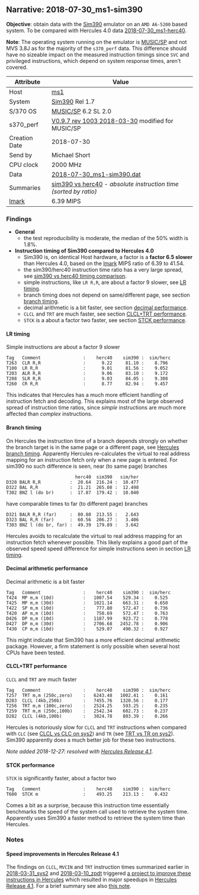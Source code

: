 ## Narrative: 2018-07-30_ms1-sim390

**Objective**: obtain data with the
[Sim390](http://www.canpub.com/teammpg/de/sim390/) emulator on an
`AMD A6-5200` based system. 
To be compared with Hercules 4.0 data [2018-07-30_ms1-herc40](2018-07-30_ms1-herc40.md).

**Note**: The operating system running on the emulator is
[MUSIC/SP](https://en.wikipedia.org/wiki/MUSIC/SP) and not MVS 3.8J as
for the majority of the `s370_perf` data. This difference should have no
sizeable impact on the measured instruction timings since `SVC` and
privileged instructions, which depend on system response times, aren't covered.

| Attribute | Value |
| --------- | ----- |
| Host   | [ms1](hostinfo_ms1.md) |
| System | [Sim390](http://www.canpub.com/teammpg/de/sim390/) Rel 1.7 |
| S/370 OS | [MUSIC/SP](https://en.wikipedia.org/wiki/MUSIC/SP) 6.2 SL 2.0 |
| s370_perf | [V0.9.7  rev  1003  2018-03-30](https://github.com/wfjm/s370-perf/blob/2685ff0/codes/s370_perf.asm) modified for MUSIC/SP |
| Creation Date | 2018-07-30 |
| Send by | Michael Short |
| CPU clock | 2000 MHz |
| Data | [2018-07-30_ms1-sim390.dat](../data/2018-07-30_ms1-sim390.dat) |
| Summaries | [sim390 vs herc40](sum_2018-07-30_ms1_herc40_and_sim390.dat) - _absolute instruction time (sorted by ratio)_ |
| [lmark](README_narr.md#user-content-lmark) | 6.39 MIPS |

### <a id="find">Findings</a>
- **General**
  - the test reproducibility is moderate, the median of the 50% width is 1.8%.
- **Instruction timing of Sim390 compared to Hercules 4.0**
  - Sim390 is, on identical Host hardware, a factor is a **factor 6.5 slower**
    than Hercules 4.0,
    based on the [lmark](README_narr.md#user-content-lmark) MIPS ratio of
    6.39 to 41.54.
  - the sim390/herc40 instruction time ratio has a very large spread, see
    [sim390 vs herc40 timing comparison](sum_2018-07-30_ms1_herc40_and_sim390.dat).
  - simple instructions, like `LR R,R`, are about a factor 9 slower,
    see [LR timing](#user-content-find-lr).
  - branch timing does not depend on same/different page, see section
    [branch timing](#user-content-find-btime).
  - decimal arithmetic is a bit faster,
    see section [decimal performance](#user-content-find-dec).
  - `CLCL` and `TRT` are much faster,
    see section [CLCL+TRT performance](#user-content-find-clcl-trt).
  - `STCK` is a about a factor two faster,
    see section [STCK performance](#user-content-find-stck).

#### <a id="find-lr">LR timing</a>
Simple instructions are about a factor 9 slower
```
Tag   Comment                :    herc40    sim390 :  sim/herc
T263  CLR R,R                :      9.22     81.10 :    8.796
T100  LR R,R                 :      9.01     81.56 :    9.052
T203  ALR R,R                :      9.06     83.10 :    9.172
T208  SLR R,R                :      9.03     84.05 :    9.308
T260  CR R,R                 :      8.77     82.94 :    9.457
```
This indicates that Hercules has a much more efficient handling of
instruction fetch and decoding. This explains most of the large observed
spread of instruction time ratios, since _simple_ instructions are
much more affected than _complex_ instructions.

#### <a id="find-btime">Branch timing</a>
On Hercules the instruction time of a branch depends strongly on whether
the branch target is in the same page or a different page, see
[Hercules branch timing](2018-03-31_sys2.md#user-content-find-bfar).
Apparently Hercules re-calculates the virtual to real address mapping for
an instruction fetch only when a new page is entered.
For sim390 no such difference is seen, near (to same page) branches
```
                          herc40  sim390   sim/her
D320 BALR R,R           :  20.64  216.24 :  10.477
D322 BAL R,R            :  21.21  265.08 :  12.498
T302 BNZ l (do br)      :  17.87  179.42 :  10.040
```
have comparable times to far (to different page) branches
```
D321 BALR R,R (far)     :  80.80  213.55 :   2.643
D323 BAL R,R (far)      :  60.56  206.27 :   3.406
T303 BNZ l (do br, far) :  49.39  179.89 :   3.642
```
Hercules avoids to recalculate the virtual to real address mapping for an
instruction fetch whenever possible. This likely explains a good part
of the observed speed speed difference for simple instructions
seen in section [LR timing](#user-content-find-lr).

#### <a id="find-dec">Decimal arithmetic performance</a>
Decimal arithmetic is a bit faster
```
Tag   Comment                :    herc40    sim390 :  sim/herc
T424  MP m,m (10d)           :   1007.54    529.34 :    0.525
T425  MP m,m (30d)           :   1021.14    663.31 :    0.650
T422  SP m,m (10d)           :    777.80    572.47 :    0.736
T420  AP m,m (10d)           :    750.69    572.47 :    0.763
D426  DP m,m (10d)           :   1187.99    923.72 :    0.778
D427  DP m,m (30d)           :   2706.68   2452.78 :    0.906
T430  CP m,m (10d)           :    529.07    490.32 :    0.927
```
This might indicate that Sim390 has a more efficient decimal arithmetic
package. However, a firm statement is only possible when several host CPUs have
been tested.

#### <a id="find-clcl-trt">CLCL+TRT performance</a>
`CLCL` and `TRT` are much faster
```
Tag   Comment                :    herc40    sim390 :  sim/herc
T257  TRT m,m (250c,zero)    :   6243.48   1002.41 :    0.161
D283  CLCL (4kb,250b)        :   7455.76   1320.56 :    0.177
T256  TRT m,m (100c,zero)    :   2524.25    593.25 :    0.235
T259  TRT m,m (250c,100b)    :   2542.34    602.73 :    0.237
D282  CLCL (4kb,100b)        :   3024.78    803.39 :    0.266
```
Hercules is notoriously slow for `CLCL` and `TRT` instructions when compared
with `CLC` (see [CLCL vs CLC on sys2](2018-03-31_sys2.md#user-content-find-clcl))
and `TR` (see [TRT vs TR on sys2](2018-03-31_sys2.md#user-content-find-trt)).
Sim390 apparently does a much better job for these two instructions.

_Note added 2018-12-27: resolved with
[Hercules Release 4.1](#user-content-note-herc41)_.

#### <a id="find-stck">STCK performance</a>
`STCK` is significantly faster, about a factor two
```
Tag   Comment                :    herc40    sim390 :  sim/herc
T600  STCK m                 :    493.25    213.13 :    0.432
```
Comes a bit as a surprise, because this instruction time essentially benchmarks
the speed of the system call used to retrieve the system time.
Apparently uses Sim390 a faster method to retrieve the system time than Hercules.

### <a id="notes">Notes</a>
#### <a id="note-herc41">Speed improvements in Hercules Release 4.1</a>
The findings on `CLCL`, `MVCIN` and `TRT` instruction times summarized
earlier in [2018-03-31_sys2](2018-03-31_sys2.md) and
[2018-03-10_zpdt](2018-03-10_zpdt.md) triggered
[a project to improve these instructions in Hercules](https://github.com/SDL-Hercules-390/hyperion/issues/99) which resulted in major speedups in
[Hercules Release 4.1](https://github.com/SDL-Hercules-390/hyperion/releases/tag/Release_4.1).
For a brief summary see also
[this note](2018-03-31_sys2.md#user-content-note-herc41).
